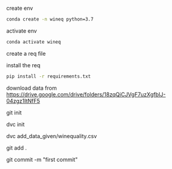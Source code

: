 create env

```bash
conda create -n wineq python=3.7
```

activate env

```bash
conda activate wineq
```

create a req file

install the req

```bash
pip install -r requirements.txt
```

download data from
https://drive.google.com/drive/folders/18zqQiCJVgF7uzXgfbIJ-04zgz1ItNfF5

git init

dvc init

dvc add_data_given/winequality.csv

git add .

git commit -m "first commit"
